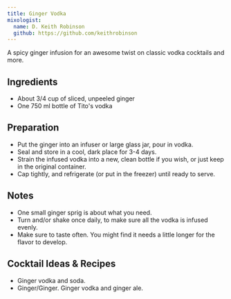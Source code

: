 ```yaml
---
title: Ginger Vodka
mixologist:
  name: D. Keith Robinson
  github: https://github.com/keithrobinson
---
```


A spicy ginger infusion for an awesome twist on classic vodka cocktails and more.

Ingredients
-----------
* About 3/4 cup of sliced, unpeeled ginger
* One 750 ml bottle of Tito's vodka

Preparation
-----------

* Put the ginger into an infuser or large glass jar, pour in vodka.
* Seal and store in a cool, dark place for 3-4 days.
* Strain the infused vodka into a new, clean bottle if you wish, or just keep in the original container.
* Cap tightly, and refrigerate (or put in the freezer) until ready to serve.

Notes
-----------

* One small ginger sprig is about what you need.
* Turn and/or shake once daily, to make sure all the vodka is infused evenly.
* Make sure to taste often. You might find it needs a little longer for the flavor to develop.

Cocktail Ideas & Recipes
-----------

* Ginger vodka and soda.
* Ginger/Ginger. Ginger vodka and ginger ale.